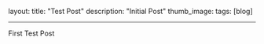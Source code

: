 layout:
title: "Test Post"
description: "Initial Post"
thumb_image: 
tags: [blog]

---

First Test Post